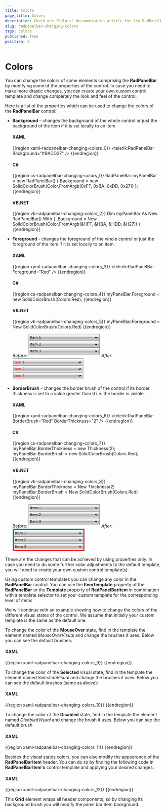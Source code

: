```yaml
---
title: Colors
page_title: Colors
description: Check our "Colors" documentation article for the RadPanelBar WPF control.
slug: radpanelbar-changing-colors
tags: colors
published: True
position: 2
---
```


# Colors

You can change the colors of some elements comprising the __RadPanelBar__ by modifying some of the properties of the control. In case you need to make more drastic changes, you can create your own custom control template and change completely the look and feel of the control.

Here is a list of the properties which can be used to change the colors of the __RadPanelBar__ control:		

* __Background__ – changes the background of the whole control or just the background of the item if it is set locally to an item.			

	#### __XAML__
	{{region xaml-radpanelbar-changing-colors_0}}
		<telerik:RadPanelBar Background="#BADD27" />
	{{endregion}}

	#### __C#__
	{{region cs-radpanelbar-changing-colors_1}}
		RadPanelBar myPanelBar = new RadPanelBar()
		{
		    Background = new SolidColorBrush(Color.FromArgb(0xFF, 0xBA, 0xDD, 0x27))
		};
	{{endregion}}

	#### __VB.NET__
	{{region vb-radpanelbar-changing-colors_2}}
		Dim myPanelBar As New RadPanelBar() With {
		.Background = New SolidColorBrush(Color.FromArgb(&HFF, &HBA, &HDD, &H27))
		 }
	{{endregion}}

* __Foreground__ - changes the foreground of the whole control or just the foreground of the item if it is set locally to an item.			

	#### __XAML__
	{{region xaml-radpanelbar-changing-colors_3}}
		<telerik:RadPanelBar Foreground="Red" />
	{{endregion}}

	#### __C#__
	{{region cs-radpanelbar-changing-colors_4}}
		myPanelBar.Foreground = new SolidColorBrush(Colors.Red);
	{{endregion}}

	#### __VB.NET__
	{{region vb-radpanelbar-changing-colors_5}}
		myPanelBar.Foreground = New SolidColorBrush(Colors.Red)
	{{endregion}}

	*Before:*
	![Rad Panel Bar foreground before](images/RadPanelBar_foreground_before.png)
	*After:*
	![Rad Panel Bar foreground after](images/RadPanelBar_foreground_after.png)

* __BorderBrush__ - changes the border brush of the control if its border thickness is set to a value greater than 0 i.e. the border is visible.			

	#### __XAML__
	{{region xaml-radpanelbar-changing-colors_6}}
		<telerik:RadPanelBar BorderBrush="Red" BorderThickness="2" />
	{{endregion}}

	#### __C#__
	{{region cs-radpanelbar-changing-colors_7}}
		myPanelBar.BorderThickness = new Thickness(2);
		myPanelBar.BorderBrush = new SolidColorBrush(Colors.Red);
	{{endregion}}

	#### __VB.NET__
	{{region vb-radpanelbar-changing-colors_8}}
		myPanelBar.BorderThickness = New Thickness(2)
		myPanelBar.BorderBrush = New SolidColorBrush(Colors.Red)
	{{endregion}}

	*Before:*
	![Rad Panel Bar foreground before](images/RadPanelBar_foreground_before.png)
	*After:*
	![Rad Panel Bar border red](images/RadPanelBar_border_red.png)

These are the changes that can be achieved by using properties only. In case you need to do some further color adjustments to the default template, you will need to create your own custom control template(s).

Using custom control templates you can change any color in the __RadPanelBar__ control. You can use the __ItemTemplate__ property of the __RadPanelBar__ or the __Template__ property of __RadPanelBarItem__ in combination with a template selector to set your custom template for the corresponding level of items.		

We will continue with an example showing how to change the colors of the different visual states of the control. We assume that initially your custom template is the same as the default one.

To change the color of the __MouseOver__ state, find in the template the element named *MouseOverVisual* and change the brushes it uses. Below you can see the default brushes:		

#### __XAML__
{{region xaml-radpanelbar-changing-colors_9}}
	<SolidColorBrush x:Key="RadPanelBar_MouseOverBorder" Color="#FFdbdbdb" />
	<LinearGradientBrush x:Key="RadPanelBar_SubMouseOver" EndPoint="0,1">
	    <GradientStop Color="#FFf8f6f9" Offset="0" />
	    <GradientStop Color="#FFf0f0f0" Offset="1" />
	</LinearGradientBrush>
{{endregion}}

To change the color of the __Selected__ visual state, find in the template the element named *SelectionVisual* and change the brushes it uses. Below you can see the default brushes (same as above):		

#### __XAML__
{{region xaml-radpanelbar-changing-colors_10}}
	<!-- Selection -->
	<SolidColorBrush x:Key="RadPanelBar_MouseOverBorder" Color="#FFdbdbdb" />
	<LinearGradientBrush x:Key="RadPanelBar_SubMouseOver" EndPoint="0,1">
	    <GradientStop Color="#FFf8f6f9" Offset="0" />
	    <GradientStop Color="#FFf0f0f0" Offset="1" />
	</LinearGradientBrush>
{{endregion}}

To change the color of the __Disabled__ state, find in the template the element named *DisabledVisual* and change the brush it uses. Below you can see the default brush:		

#### __XAML__
{{region xaml-radpanelbar-changing-colors_11}}
	<!-- Disabled -->
	<SolidColorBrush x:Key="DisabledBrush" Color="#99FFFFFF"></SolidColorBrush>
{{endregion}}

Besides the visual states colors, you can also modify the appearance of the __RadPanelBarItem__ header. You can do so by finding the following code in __RadPanelBarItem's__ control template and applying your desired changes:		

#### __XAML__
{{region xaml-radpanelbar-changing-colors_12}}
	<Grid x:Name="HeaderRow" Background="Transparent">
{{endregion}}

This __Grid__ element wraps all header components, so by changing its background brush you will modify the panel bar item background.